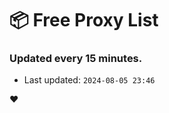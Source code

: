 # :package: Free Proxy List
### Updated every 15 minutes.

- Last updated: `2024-08-05 23:46`

:heart:
